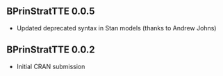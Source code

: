 ## BPrinStratTTE 0.0.5

* Updated deprecated syntax in Stan models (thanks to Andrew Johns)

## BPrinStratTTE 0.0.2

* Initial CRAN submission
